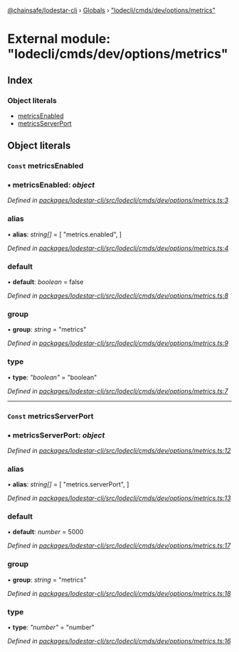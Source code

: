 [@chainsafe/lodestar-cli](../README.md) › [Globals](../globals.md) › ["lodecli/cmds/dev/options/metrics"](_lodecli_cmds_dev_options_metrics_.md)

# External module: "lodecli/cmds/dev/options/metrics"

## Index

### Object literals

* [metricsEnabled](_lodecli_cmds_dev_options_metrics_.md#const-metricsenabled)
* [metricsServerPort](_lodecli_cmds_dev_options_metrics_.md#const-metricsserverport)

## Object literals

### `Const` metricsEnabled

### ▪ **metricsEnabled**: *object*

*Defined in [packages/lodestar-cli/src/lodecli/cmds/dev/options/metrics.ts:3](https://github.com/ChainSafe/lodestar/blob/3dee40678/packages/lodestar-cli/src/lodecli/cmds/dev/options/metrics.ts#L3)*

###  alias

• **alias**: *string[]* = [
    "metrics.enabled",
  ]

*Defined in [packages/lodestar-cli/src/lodecli/cmds/dev/options/metrics.ts:4](https://github.com/ChainSafe/lodestar/blob/3dee40678/packages/lodestar-cli/src/lodecli/cmds/dev/options/metrics.ts#L4)*

###  default

• **default**: *boolean* = false

*Defined in [packages/lodestar-cli/src/lodecli/cmds/dev/options/metrics.ts:8](https://github.com/ChainSafe/lodestar/blob/3dee40678/packages/lodestar-cli/src/lodecli/cmds/dev/options/metrics.ts#L8)*

###  group

• **group**: *string* = "metrics"

*Defined in [packages/lodestar-cli/src/lodecli/cmds/dev/options/metrics.ts:9](https://github.com/ChainSafe/lodestar/blob/3dee40678/packages/lodestar-cli/src/lodecli/cmds/dev/options/metrics.ts#L9)*

###  type

• **type**: *"boolean"* = "boolean"

*Defined in [packages/lodestar-cli/src/lodecli/cmds/dev/options/metrics.ts:7](https://github.com/ChainSafe/lodestar/blob/3dee40678/packages/lodestar-cli/src/lodecli/cmds/dev/options/metrics.ts#L7)*

___

### `Const` metricsServerPort

### ▪ **metricsServerPort**: *object*

*Defined in [packages/lodestar-cli/src/lodecli/cmds/dev/options/metrics.ts:12](https://github.com/ChainSafe/lodestar/blob/3dee40678/packages/lodestar-cli/src/lodecli/cmds/dev/options/metrics.ts#L12)*

###  alias

• **alias**: *string[]* = [
    "metrics.serverPort",
  ]

*Defined in [packages/lodestar-cli/src/lodecli/cmds/dev/options/metrics.ts:13](https://github.com/ChainSafe/lodestar/blob/3dee40678/packages/lodestar-cli/src/lodecli/cmds/dev/options/metrics.ts#L13)*

###  default

• **default**: *number* = 5000

*Defined in [packages/lodestar-cli/src/lodecli/cmds/dev/options/metrics.ts:17](https://github.com/ChainSafe/lodestar/blob/3dee40678/packages/lodestar-cli/src/lodecli/cmds/dev/options/metrics.ts#L17)*

###  group

• **group**: *string* = "metrics"

*Defined in [packages/lodestar-cli/src/lodecli/cmds/dev/options/metrics.ts:18](https://github.com/ChainSafe/lodestar/blob/3dee40678/packages/lodestar-cli/src/lodecli/cmds/dev/options/metrics.ts#L18)*

###  type

• **type**: *"number"* = "number"

*Defined in [packages/lodestar-cli/src/lodecli/cmds/dev/options/metrics.ts:16](https://github.com/ChainSafe/lodestar/blob/3dee40678/packages/lodestar-cli/src/lodecli/cmds/dev/options/metrics.ts#L16)*

